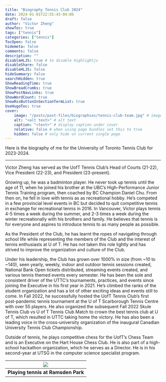 ```yaml
---
title: "Biography Tennis Club 2024"
date: 2024-01-01T22:55:43-04:00
draft: false
author: "Victor Zheng"
showToc: true
tags: ["tennis"]
categories: ["tennis"]
TocOpen: false
hidemeta: false
comments: false
description: ""
disableHLJS: true # to disable highlightjs
disableShare: false
disableHLJS: false
hideSummary: false
searchHidden: true
ShowReadingTime: true
ShowBreadCrumbs: true
ShowPostNavLinks: true
ShowWordCount: true
ShowRssButtonInSectionTermList: true
UseHugoToc: true
cover:
    image: "/posts/post-files/biographies/tennis-club-team.jpg" # image path/url
    alt: "<alt text>" # alt text
    caption: "<text>" # display caption under cover
    relative: false # when using page bundles set this to true
    hidden: false # only hide on current single page
---
```


Here is the biography of me for the University of Toronto Tennis Club for 2023-2024. 

--- 

Victor Zheng has served as the UofT Tennis Club’s Head of Courts (21-22), Vice President (22-23), and President (23-present).

Growing up, he was a badminton player. He never took up tennis until the age of 11, when he joined his brother at the UBC’s High-Performance Junior Tennis Training program, then coached by BC Champion Daniel Chu. From then on, he fell in love with tennis as as recreational hobby. He’s competed in a few provincial level events in BC but decided to quit competitive tennis in exchange for recreational tennis in 2016. In Vancouver, Victor plays tennis 4-5 times a week during the summer, and 2-3 times a week during the winter recreationally with his brothers and family. He believes that tennis is for everyone and aspires to introduce tennis to as many people as possible. 

As the President of the Club, he has learnt the ropes of navigating through school life while representing the members of the Club and the interest of tennis enthusiasts at U of T. He has not taken this role lightly and has strived to improve the organization and culture of the Club.

Under his leadership, the Club has grown over 1000% in size (from ~10 to ~140), seen yearly, weekly, indoor and outdoor tennis sessions created, National Bank Open tickets distributed, streaming events created, and various tennis themed events every semester. He has been the sole and consistent driver of the UTTC’s tournaments, practices, and events since joining the Executive in his first year in 2021. He’s climbed the ranks of the student organization and has a lot of other exciting ideas and events still to come. In Fall 2022, he successfully hosted the UofT Tennis Club’s first post-pandemic tennis tournament at the U of T Scarborough Tennis Centre with over 55 players. He also organized the subsequent Fall 2022 Skule Tennis Club vs U of T Tennis Club Match to crown the best tennis club at U of T, which resulted in UTTC taking home the victory. He has also been a leading voice in the cross-university organization of the inaugural Canadian University Tennis Club Championship. 

Outside of tennis, he plays competitive chess for the UofT’s Chess Team and is an Executive on the Hart House Chess Club. He is also part of a high-school hackathon organization, which he serves as a Director. He is in his second-year at UTSG in the computer science specialist program.


|![](/posts/post-files/biographies/victor-tennis.jpg)|
| :--: |
| <b>Playing tennis at Ramsden Park</b>|

